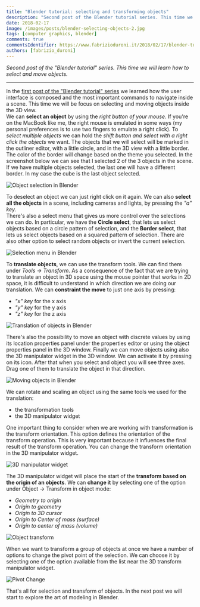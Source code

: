 ```yaml
---
title: "Blender tutorial: selecting and transforming objects"
description: "Second post of the Blender tutorial series. This time we will learn how to select and move objects."
date: 2018-02-17
image: /images/posts/blender-selecting-objects-2.jpg
tags: [computer graphics, blender]
comments: true
commentsIdentifier: https://www.fabrizioduroni.it/2018/02/17/blender-tutorial-2-selecting-transforming-objects/
authors: [fabrizio_duroni]
---
```


*Second post of the "Blender tutorial" series. This time we will learn how to select and move objects.*

---

In
the [first post of the "Blender tutorial" series](/2018/01/31/blender-tutorial-1-user-interface/ "Blender tutorial:user interface")
we learned how the user interface is composed and the most important commands to navigate inside a scene. This time we
will be focus on selecting and moving objects inside the 3D view.  
We can **select an object** by using the *right button of your mouse*. If you're on the MacBook like me, the right mouse
is emulated in some ways (my personal preferences is to use two fingers to emulate a right click). To *select multiple
objects* we can hold the *shift button and select with a right click the objects* we want. The objects that we will
select will be marked in the outliner editor, with a little circle, and in the 3D view with a little border. The color
of the border will change based on the theme you selected. In the screenshot below we can see that I selected 2 of the 3
objects in the scene. If we have multiple objects selected, the last one will have a different border. In my case the
cube is the last object selected.

![Object selection in Blender](/images/posts/blender-selecting-objects-1.jpg)

To deselect an object we can just right click on it again. We can also **select all the objects** in a scene, including
cameras and lights, by pressing the *"a" key*.  
There's also a select menu that gives us more control over the selections we can do. In particular, we have the **Circle
select**, that lets us select objects based on a circle pattern of selection, and the **Border select**, that lets us
select objects based on a squared pattern of selection. There are also other option to select random objects or invert
the current selection.

![Selection menu in Blender](/images/posts/blender-selecting-objects-2.jpg)

To **translate objects**, we can use the transform tools. We can find them under *Tools -> Transform*. As a consequence
of the fact that we are trying to translate an object in 3D space using the mouse pointer that works in 2D space, it is
difficult to understand in which direction we are doing our translation. We can **constraint the move** to just one axis
by pressing:

* *"x" key* for the x axis
* *"y" key* for the y axis
* *"z" key* for the z axis

![Translation of objects in Blender](/images/posts/blender-translating-objects-1.jpg)

There's also the possibility to move an object with discrete values by using its location properties panel under the
properties editor or using the object properties panel in the 3D window. Finally we can move objects using also the 3D
manipulator widget in the 3D window. We can activate it by pressing on its icon. After that when you select and object
you will see three axes. Drag one of them to translate the object in that direction.

![Moving objects in Blender](/images/posts/blender-translating-objects-2.jpg)

We can rotate and scaling an object using the same tools we used for the translation:

* the transformation tools
* the 3D manipulator widget

One important thing to consider when we are working with transformation is the transform orientation. This option
defines the orientation of the transform operation. This is very important because it influences the final result of the
transform operation. You can change the transform orientation in the 3D manipulator widget.

![3D manipulator widget](/images/posts/blender-translating-objects-3.jpg)

The 3D manipulator widget will place the start of the **transform based on the origin of an objects**. We can **change
it** by selecting one of the option under Object -> Transform in object mode:

* *Geometry to origin*
* *Origin to geometry*
* *Origin to 3D cursor*
* *Origin to Center of mass (surface)*
* *Origin to center of mass (volume)*

![Object transform](/images/posts/blender-change-origin-objects-1.jpg)

When we want to transform a group of objects at once we have a number of options to change the pivot point of the
selection. We can choose it by selecting one of the option available from the list near the 3D transform manipulator
widget.

![Pivot Change](/images/posts/blender-change-pivot-objects-1.jpg)

That's all for selection and transform of objects. In the next post we will start to explore the art of modeling in
Blender.
